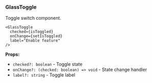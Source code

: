 ### GlassToggle

Toggle switch component.

```tsx
<GlassToggle
  checked={isToggled}
  onChange={setIsToggled}
  label="Enable feature"
/>
```

**Props:**
- `checked?: boolean` - Toggle state
- `onChange?: (checked: boolean) => void` - State change handler
- `label?: string` - Toggle label
